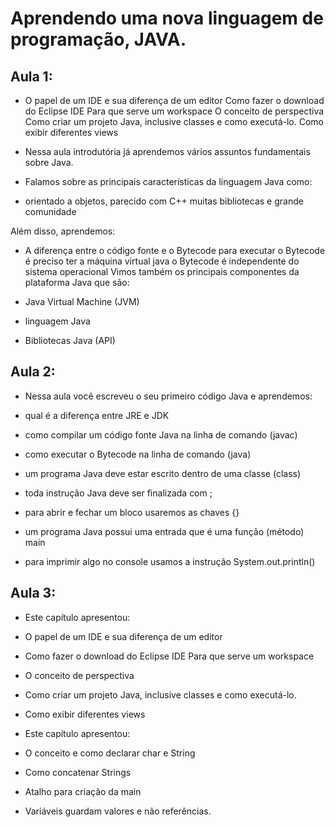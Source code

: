 
# Aprendendo uma nova linguagem de programação, JAVA.

## Aula 1:

- O papel de um IDE e sua diferença de um editor Como fazer o download do Eclipse IDE Para que serve um workspace O conceito de perspectiva Como criar um projeto Java, inclusive classes e como executá-lo. Como exibir diferentes views

- Nessa aula introdutória já aprendemos vários assuntos fundamentais sobre Java.

- Falamos sobre as principais características da linguagem Java como:

- orientado a objetos, parecido com C++ muitas bibliotecas e grande comunidade

Além disso, aprendemos:

- A diferença entre o código fonte e o Bytecode
para executar o Bytecode é preciso ter a máquina virtual java
o Bytecode é independente do sistema operacional
Vimos também os principais componentes da plataforma Java que são:

- Java Virtual Machine (JVM)
- linguagem Java
- Bibliotecas Java (API)

## Aula 2:

- Nessa aula você escreveu o seu primeiro código Java e aprendemos:

- qual é a diferença entre JRE e JDK
- como compilar um código fonte Java na linha de comando (javac)
- como executar o Bytecode na linha de comando (java)
- um programa Java deve estar escrito dentro de uma classe (class)
- toda instrução Java deve ser finalizada com ;
- para abrir e fechar um bloco usaremos as chaves {}
- um programa Java possui uma entrada que é uma função (método) main
- para imprimir algo no console usamos a instrução System.out.println()

## Aula 3:

- Este capítulo apresentou:

- O papel de um IDE e sua diferença de um editor
- Como fazer o download do Eclipse IDE
Para que serve um workspace
- O conceito de perspectiva
- Como criar um projeto Java, inclusive classes e como executá-lo.
- Como exibir diferentes views

- Este capítulo apresentou:

- O conceito e como declarar char e String
- Como concatenar Strings
- Atalho para criação da main
- Variáveis guardam valores e não referências.